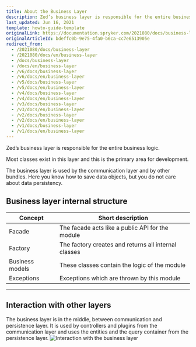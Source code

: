 ```yaml
---
title: About the Business Layer
description: Zed’s business layer is responsible for the entire business logic.
last_updated: Jun 16, 2021
template: howto-guide-template
originalLink: https://documentation.spryker.com/2021080/docs/business-layer
originalArticleId: bdeffc0b-9e75-4fa0-b6ca-cc7e6513905e
redirect_from:
  - /2021080/docs/business-layer
  - /2021080/docs/en/business-layer
  - /docs/business-layer
  - /docs/en/business-layer
  - /v6/docs/business-layer
  - /v6/docs/en/business-layer
  - /v5/docs/business-layer
  - /v5/docs/en/business-layer
  - /v4/docs/business-layer
  - /v4/docs/en/business-layer
  - /v3/docs/business-layer
  - /v3/docs/en/business-layer
  - /v2/docs/business-layer
  - /v2/docs/en/business-layer
  - /v1/docs/business-layer
  - /v1/docs/en/business-layer
---
```


Zed’s business layer is responsible for the entire business logic.

Most classes exist in this layer and this is the primary area for development.

The business layer is used by the communication layer and by other bundles. Here you know how to save data objects, but you do not care about data persistency.

## Business layer internal structure

| Concept         | Short description                                    |
| --------------- | ---------------------------------------------------- |
| Facade          | The facade acts like a public API for the module     |
| Factory         | The factory creates and returns all internal classes |
| Business models | These classes contain the logic of the module        |
| Exceptions      | Exceptions which are thrown by this module           |

------

## Interaction with other layers

The business layer is in the middle, between communication and persistence layer. It is used by controllers and plugins from the communication layer and uses the entities and the query container from the persistence layer.
![Interaction with the business layer](https://spryker.s3.eu-central-1.amazonaws.com/docs/Developer+Guide/Back-End/Zed/Business+Layer/business-layer-interaction.png) 

